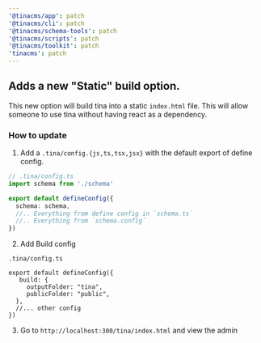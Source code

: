 ```yaml
---
'@tinacms/app': patch
'@tinacms/cli': patch
'@tinacms/schema-tools': patch
'@tinacms/scripts': patch
'@tinacms/toolkit': patch
'tinacms': patch
---
```



 ## Adds a new "Static" build option.

This new option will build tina into a static `index.html` file. This will allow someone to use tina without having react as a dependency.

### How to update

 
 1. Add a `.tina/config.{js,ts,tsx,jsx}` with the default export of define config.
```ts
// .tina/config.ts
import schema from './schema'

export default defineConfig({
  schema: schema,
  //.. Everything from define config in `schema.ts`
  //.. Everything from `schema.config`  
}) 
```

2. Add Build config

```
.tina/config.ts

export default defineConfig({
   build: {
     outputFolder: "tina",
     publicFolder: "public",
  },
  //... other config
})
```

3. Go to `http://localhost:300/tina/index.html` and view the admin